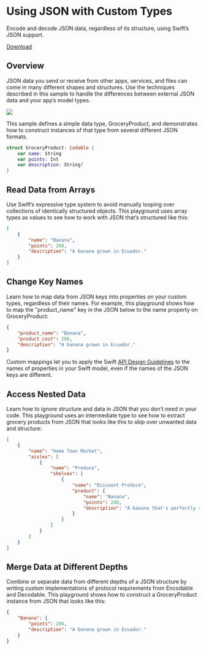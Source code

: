 # Using JSON with Custom Types

Encode and decode JSON data, regardless of its structure, using Swift’s JSON support.

[Download](https://docs-assets.developer.apple.com/published/83799f6e15/UsingJSONWithCustomTypes.zip)

## Overview

JSON data you send or receive from other apps, services, and files can come in many different shapes and structures. Use the techniques described in this sample to handle the differences between external JSON data and your app’s model types.

![](https://docs-assets.developer.apple.com/published/d7a01449d3/rendered2x-1581360204.png)

This sample defines a simple data type, GroceryProduct, and demonstrates how to construct instances of that type from several different JSON formats.

```swift
struct GroceryProduct: Codable {
    var name: String
    var points: Int
    var description: String?
}
```

## Read Data from Arrays

Use Swift’s expressive type system to avoid manually looping over collections of identically structured objects. This playground uses array types as values to see how to work with JSON that’s structured like this:

```json
[
    {
        "name": "Banana",
        "points": 200,
        "description": "A banana grown in Ecuador."
    }
]
```

## Change Key Names
Learn how to map data from JSON keys into properties on your custom types, regardless of their names. For example, this playground shows how to map the "product_name" key in the JSON below to the name property on GroceryProduct:

```json
{
    "product_name": "Banana",
    "product_cost": 200,
    "description": "A banana grown in Ecuador."
}
```

Custom mappings let you to apply the Swift [API Design Guidelines](https://swift.org/documentation/api-design-guidelines/) to the names of properties in your Swift model, even if the names of the JSON keys are different.

## Access Nested Data

Learn how to ignore structure and data in JSON that you don’t need in your code. This playground uses an intermediate type to see how to extract grocery products from JSON that looks like this to skip over unwanted data and structure:

```json
[
    {
        "name": "Home Town Market",
        "aisles": [
            {
                "name": "Produce",
                "shelves": [
                    {
                        "name": "Discount Produce",
                        "product": {
                            "name": "Banana",
                            "points": 200,
                            "description": "A banana that's perfectly ripe."
                        }
                    }
                ]
            }
        ]
    }
]
```

## Merge Data at Different Depths

Combine or separate data from different depths of a JSON structure by writing custom implementations of protocol requirements from Encodable and Decodable. This playground shows how to construct a GroceryProduct instance from JSON that looks like this:

```json
{
    "Banana": {
        "points": 200,
        "description": "A banana grown in Ecuador."
    }
}
```



